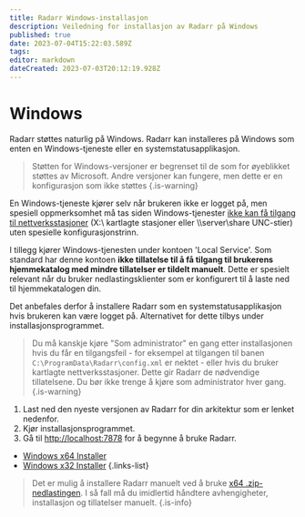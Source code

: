 ```yaml
---
title: Radarr Windows-installasjon
description: Veiledning for installasjon av Radarr på Windows
published: true
date: 2023-07-04T15:22:03.589Z
tags: 
editor: markdown
dateCreated: 2023-07-03T20:12:19.928Z
---
```


# Windows

Radarr støttes naturlig på Windows. Radarr kan installeres på Windows som enten en Windows-tjeneste eller en systemstatusapplikasjon.
> Støtten for Windows-versjoner er begrenset til de som for øyeblikket støttes av Microsoft. Andre versjoner kan fungere, men dette er en konfigurasjon som ikke støttes
{.is-warning}

En Windows-tjeneste kjører selv når brukeren ikke er logget på, men spesiell oppmerksomhet må tas siden Windows-tjenester [ikke kan få tilgang til nettverksstasjoner](https://learn.microsoft.com/en-us/windows/win32/services/services-and-redirected-drives) (X:\ kartlagte stasjoner eller \\\server\share UNC-stier) uten spesielle konfigurasjonstrinn.

I tillegg kjører Windows-tjenesten under kontoen 'Local Service'. Som standard har denne kontoen **ikke tillatelse til å få tilgang til brukerens hjemmekatalog med mindre tillatelser er tildelt manuelt**. Dette er spesielt relevant når du bruker nedlastingsklienter som er konfigurert til å laste ned til hjemmekatalogen din.

Det anbefales derfor å installere Radarr som en systemstatusapplikasjon hvis brukeren kan være logget på. Alternativet for dette tilbys under installasjonsprogrammet.

> Du må kanskje kjøre "Som administrator" en gang etter installasjonen hvis du får en tilgangsfeil - for eksempel at tilgangen til banen `C:\ProgramData\Radarr\config.xml` er nektet - eller hvis du bruker kartlagte nettverksstasjoner. Dette gir Radarr de nødvendige tillatelsene. Du bør ikke trenge å kjøre som administrator hver gang.
{.is-warning}

1. Last ned den nyeste versjonen av Radarr for din arkitektur som er lenket nedenfor.
1. Kjør installasjonsprogrammet.
1. Gå til <http://localhost:7878> for å begynne å bruke Radarr.

- [Windows x64 Installer](https://radarr.servarr.com/v1/update/master/updatefile?os=windows&runtime=netcore&arch=x64&installer=true)
- [Windows x32 Installer](https://radarr.servarr.com/v1/update/master/updatefile?os=windows&runtime=netcore&arch=x86&installer=true)
{.links-list}

> Det er mulig å installere Radarr manuelt ved å bruke [x64 .zip-nedlastingen](https://radarr.servarr.com/v1/update/master/updatefile?os=windows&runtime=netcore&arch=x64). I så fall må du imidlertid håndtere avhengigheter, installasjon og tillatelser manuelt.
{.is-info}